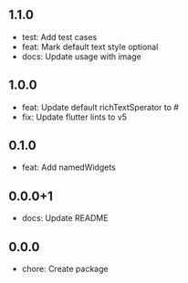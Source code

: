 ## 1.1.0

* test: Add test cases
* feat: Mark default text style optional
* docs: Update usage with image

## 1.0.0

* feat: Update default richTextSperator to #
* fix: Update flutter lints to v5

## 0.1.0

* feat: Add namedWidgets

## 0.0.0+1

* docs: Update README

## 0.0.0

* chore: Create package